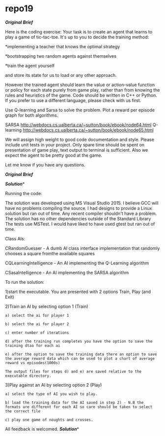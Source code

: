 # repo19
*********************************Original Brief*********************************

Here is the coding exercise:
Your task is to create an agent that learns to play a game of tic-tac-toe. It's up to you to decide the training method: 

*implementing a teacher that knows the optimal strategy

*bootstrapping two random agents against themselves

*train the agent yourself 

and store its state for us to load
or any other approach. 

However the trained agent should learn the value or action-value function or policy for each state purely from game play, rather than from knowing the rules and heuristics of the game. Code should be written in C++ or Python.  If you prefer to use a different language, please check with us first.

Use Q-learning and Sarsa to solve the problem. Plot a reward per episode graph for both algorithms. 

SARSA http://webdocs.cs.ualberta.ca/~sutton/book/ebook/node64.html 
Q-learning http://webdocs.cs.ualberta.ca/~sutton/book/ebook/node65.html

We will assign high weight to good code documentation and style. Please include unit tests in your project. Only spare time should be spent on presentation of game play, text output to terminal is sufficient. Also we expect the agent to be pretty good at the game.

Let me know if you have any questions.

*********************************Original Brief*********************************

*********************************Solution**********************************

Running the code:

The solution was developed using MS Visual Studio 2015. I believe GCC will have no problems compiling the source. I had designs to provide a Linux solution but ran out of time. Any recent compiler shouldn't have a problem.
The solution has no other dependencies outside of the Standard Library
The tests use MSTest. I would have liked to have used gtest but ran out of time.

Class AIs:

CRandomGuesser - A dumb AI class interface implementation that randomly chooses a square fromthe available squares

CQLearningIntelligence - An AI implementing the Q-Learning algorithm

CSasaIntelligence - An AI implementing the SARSA algorithm


To run the solution:

1)start the executable. You are presented with 2 options Train, Play (and Exit)

2)Train an AI by selecting option 1 (Train)

	a) select the ai for player 1
	
	b) select the ai for player 2
	
	c) enter number of iterations
	
	d) after the training run completes you have the option to save the training dtaa for each ai
	
	e) after the option to save the training data there an option to save the average reward data which can be used to plot a chart of average reward vs episodes(1000s)
	
	The output files for steps d) and e) are saved relative to the executable directory.
	
3)Play against an AI by selecting option 2 (Play)

	a) select the type of AI you wish to play.
	
	b) load the training data for the AI saved in step 2) - N.B the formats are different for each AI so care should be taken to select the correct file
	
	c) play one game of noughts and crosses.



All feedback is welcomed.
*********************************Solution**********************************	
